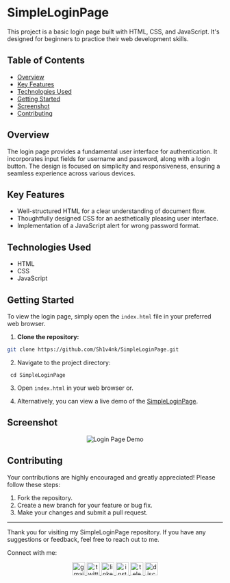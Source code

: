 # SimpleLoginPage

This project is a basic login page built with HTML, CSS, and JavaScript. It's designed for beginners to practice their web development skills.

## Table of Contents

- [Overview](#overview)
- [Key Features](#key-features)
- [Technologies Used](#technologies-used)
- [Getting Started](#getting-started)
- [Screenshot](#screenshot)
- [Contributing](#contributing)

## Overview

The login page provides a fundamental user interface for authentication. It incorporates input fields for username and password, along with a login button. The design is focused on simplicity and responsiveness, ensuring a seamless experience across various devices.

## Key Features

- Well-structured HTML for a clear understanding of document flow.
- Thoughtfully designed CSS for an aesthetically pleasing user interface.
- Implementation of a JavaScript alert for wrong password format.

## Technologies Used

- HTML
- CSS
- JavaScript

## Getting Started

To view the login page, simply open the `index.html` file in your preferred web browser.

1. **Clone the repository:**

```bash
git clone https://github.com/Sh1v4nk/SimpleLoginPage.git
```
2. Navigate to the project directory:
```
 cd SimpleLoginPage
```
3. Open `index.html` in your web browser or.

4. Alternatively, you can view a live demo of the [SimpleLoginPage](https://sh1v4nk.github.io/SimpleLoginPage/). 

## Screenshot

<div align="center">
    <img src="https://i.ibb.co/Vxd2pt7/image.png" alt="Login Page Demo" height="auto">
</div>

## Contributing

Your contributions are highly encouraged and greatly appreciated! Please follow these steps:

1. Fork the repository.
2. Create a new branch for your feature or bug fix.
3. Make your changes and submit a pull request.

---

Thank you for visiting my SimpleLoginPage repository. If you have any suggestions or feedback, feel free to reach out to me.

Connect with me:

<div align="center">
  <a href="mailto:shivankpandey113@gmail.com" target="_blank">
    <img src="https://img.shields.io/static/v1?message=Gmail&logo=gmail&label=&color=D14836&logoColor=white&labelColor=&style=for-the-badge" height="30" alt="gmail logo"  />
  </a>
  <a href="https://twitter.com/sh1v4nk" target="_blank">
    <img src="https://img.shields.io/static/v1?message=Twitter&logo=twitter&label=&color=1DA1F2&logoColor=white&labelColor=&style=for-the-badge" height="30" alt="twitter logo"  />
  </a>
    <a href="https://www.linkedin.com/in/sh1v4nk/" target="_blank">
    <img src="https://img.shields.io/static/v1?message=LinkedIn&logo=linkedin&label=&color=0077B5&logoColor=white&labelColor=&style=for-the-badge" height="30" alt="linkedin logo"  />
  </a>
  <a href="https://www.instagram.com/sh1v4nk_/" target="_blank">
    <img src="https://img.shields.io/static/v1?message=Instagram&logo=instagram&label=&color=E4405F&logoColor=white&labelColor=&style=for-the-badge" height="30" alt="instagram logo"  />
  </a>
  <a href="https://t.me/BlackGoku_69th" target="_blank">
    <img src="https://img.shields.io/static/v1?message=Telegram&logo=telegram&label=&color=2CA5E0&logoColor=white&labelColor=&style=for-the-badge" height="30" alt="telegram logo"  />
  </a>
  <a href="https://discord.com/users/571299781096505344" target="_blank">
    <img src="https://img.shields.io/static/v1?message=Discord&logo=discord&label=&color=7289DA&logoColor=white&labelColor=&style=for-the-badge" height="30" alt="discord logo"  />
  </a>
</div>
